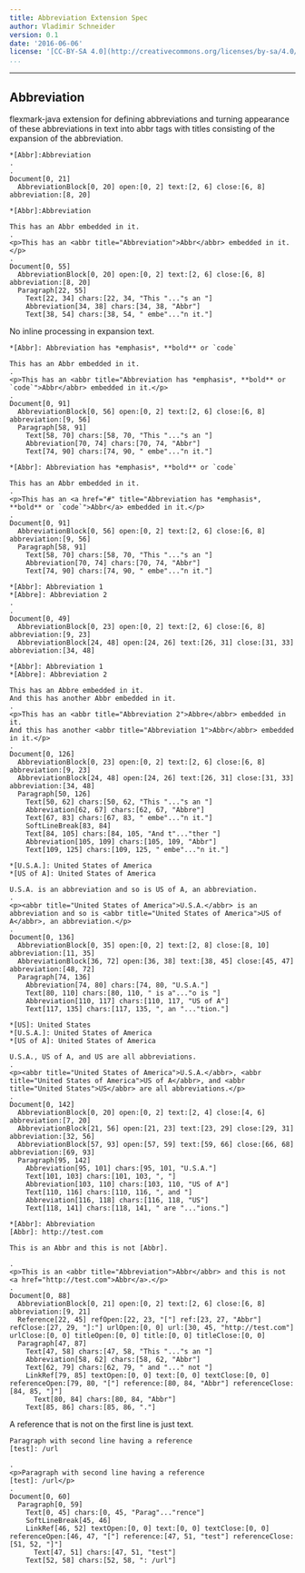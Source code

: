```yaml
---
title: Abbreviation Extension Spec
author: Vladimir Schneider
version: 0.1
date: '2016-06-06'
license: '[CC-BY-SA 4.0](http://creativecommons.org/licenses/by-sa/4.0/)'
...
```

---

## Abbreviation

flexmark-java extension for defining abbreviations and turning appearance of these
abbreviations in text into abbr tags with titles consisting of the expansion of the
abbreviation.

```````````````````````````````` example Abbreviation: 1
*[Abbr]:Abbreviation
.
.
Document[0, 21]
  AbbreviationBlock[0, 20] open:[0, 2] text:[2, 6] close:[6, 8] abbreviation:[8, 20]
````````````````````````````````


```````````````````````````````` example Abbreviation: 2
*[Abbr]:Abbreviation

This has an Abbr embedded in it.
.
<p>This has an <abbr title="Abbreviation">Abbr</abbr> embedded in it.</p>
.
Document[0, 55]
  AbbreviationBlock[0, 20] open:[0, 2] text:[2, 6] close:[6, 8] abbreviation:[8, 20]
  Paragraph[22, 55]
    Text[22, 34] chars:[22, 34, "This "..."s an "]
    Abbreviation[34, 38] chars:[34, 38, "Abbr"]
    Text[38, 54] chars:[38, 54, " embe"..."n it."]
````````````````````````````````


No inline processing in expansion text.

```````````````````````````````` example Abbreviation: 3
*[Abbr]: Abbreviation has *emphasis*, **bold** or `code`

This has an Abbr embedded in it.
.
<p>This has an <abbr title="Abbreviation has *emphasis*, **bold** or `code`">Abbr</abbr> embedded in it.</p>
.
Document[0, 91]
  AbbreviationBlock[0, 56] open:[0, 2] text:[2, 6] close:[6, 8] abbreviation:[9, 56]
  Paragraph[58, 91]
    Text[58, 70] chars:[58, 70, "This "..."s an "]
    Abbreviation[70, 74] chars:[70, 74, "Abbr"]
    Text[74, 90] chars:[74, 90, " embe"..."n it."]
````````````````````````````````


```````````````````````````````` example(Abbreviation: 4) options(links)
*[Abbr]: Abbreviation has *emphasis*, **bold** or `code`

This has an Abbr embedded in it.
.
<p>This has an <a href="#" title="Abbreviation has *emphasis*, **bold** or `code`">Abbr</a> embedded in it.</p>
.
Document[0, 91]
  AbbreviationBlock[0, 56] open:[0, 2] text:[2, 6] close:[6, 8] abbreviation:[9, 56]
  Paragraph[58, 91]
    Text[58, 70] chars:[58, 70, "This "..."s an "]
    Abbreviation[70, 74] chars:[70, 74, "Abbr"]
    Text[74, 90] chars:[74, 90, " embe"..."n it."]
````````````````````````````````


```````````````````````````````` example Abbreviation: 5
*[Abbr]: Abbreviation 1
*[Abbre]: Abbreviation 2
.
.
Document[0, 49]
  AbbreviationBlock[0, 23] open:[0, 2] text:[2, 6] close:[6, 8] abbreviation:[9, 23]
  AbbreviationBlock[24, 48] open:[24, 26] text:[26, 31] close:[31, 33] abbreviation:[34, 48]
````````````````````````````````


```````````````````````````````` example Abbreviation: 6
*[Abbr]: Abbreviation 1
*[Abbre]: Abbreviation 2

This has an Abbre embedded in it.
And this has another Abbr embedded in it.
.
<p>This has an <abbr title="Abbreviation 2">Abbre</abbr> embedded in it.
And this has another <abbr title="Abbreviation 1">Abbr</abbr> embedded in it.</p>
.
Document[0, 126]
  AbbreviationBlock[0, 23] open:[0, 2] text:[2, 6] close:[6, 8] abbreviation:[9, 23]
  AbbreviationBlock[24, 48] open:[24, 26] text:[26, 31] close:[31, 33] abbreviation:[34, 48]
  Paragraph[50, 126]
    Text[50, 62] chars:[50, 62, "This "..."s an "]
    Abbreviation[62, 67] chars:[62, 67, "Abbre"]
    Text[67, 83] chars:[67, 83, " embe"..."n it."]
    SoftLineBreak[83, 84]
    Text[84, 105] chars:[84, 105, "And t"..."ther "]
    Abbreviation[105, 109] chars:[105, 109, "Abbr"]
    Text[109, 125] chars:[109, 125, " embe"..."n it."]
````````````````````````````````


```````````````````````````````` example Abbreviation: 7
*[U.S.A.]: United States of America
*[US of A]: United States of America

U.S.A. is an abbreviation and so is US of A, an abbreviation.
.
<p><abbr title="United States of America">U.S.A.</abbr> is an abbreviation and so is <abbr title="United States of America">US of A</abbr>, an abbreviation.</p>
.
Document[0, 136]
  AbbreviationBlock[0, 35] open:[0, 2] text:[2, 8] close:[8, 10] abbreviation:[11, 35]
  AbbreviationBlock[36, 72] open:[36, 38] text:[38, 45] close:[45, 47] abbreviation:[48, 72]
  Paragraph[74, 136]
    Abbreviation[74, 80] chars:[74, 80, "U.S.A."]
    Text[80, 110] chars:[80, 110, " is a"..."o is "]
    Abbreviation[110, 117] chars:[110, 117, "US of A"]
    Text[117, 135] chars:[117, 135, ", an "..."tion."]
````````````````````````````````


```````````````````````````````` example Abbreviation: 8
*[US]: United States
*[U.S.A.]: United States of America
*[US of A]: United States of America

U.S.A., US of A, and US are all abbreviations.
.
<p><abbr title="United States of America">U.S.A.</abbr>, <abbr title="United States of America">US of A</abbr>, and <abbr title="United States">US</abbr> are all abbreviations.</p>
.
Document[0, 142]
  AbbreviationBlock[0, 20] open:[0, 2] text:[2, 4] close:[4, 6] abbreviation:[7, 20]
  AbbreviationBlock[21, 56] open:[21, 23] text:[23, 29] close:[29, 31] abbreviation:[32, 56]
  AbbreviationBlock[57, 93] open:[57, 59] text:[59, 66] close:[66, 68] abbreviation:[69, 93]
  Paragraph[95, 142]
    Abbreviation[95, 101] chars:[95, 101, "U.S.A."]
    Text[101, 103] chars:[101, 103, ", "]
    Abbreviation[103, 110] chars:[103, 110, "US of A"]
    Text[110, 116] chars:[110, 116, ", and "]
    Abbreviation[116, 118] chars:[116, 118, "US"]
    Text[118, 141] chars:[118, 141, " are "..."ions."]
````````````````````````````````


```````````````````````````````` example Abbreviation: 9
*[Abbr]: Abbreviation
[Abbr]: http://test.com

This is an Abbr and this is not [Abbr].

.
<p>This is an <abbr title="Abbreviation">Abbr</abbr> and this is not <a href="http://test.com">Abbr</a>.</p>
.
Document[0, 88]
  AbbreviationBlock[0, 21] open:[0, 2] text:[2, 6] close:[6, 8] abbreviation:[9, 21]
  Reference[22, 45] refOpen:[22, 23, "["] ref:[23, 27, "Abbr"] refClose:[27, 29, "]:"] urlOpen:[0, 0] url:[30, 45, "http://test.com"] urlClose:[0, 0] titleOpen:[0, 0] title:[0, 0] titleClose:[0, 0]
  Paragraph[47, 87]
    Text[47, 58] chars:[47, 58, "This "..."s an "]
    Abbreviation[58, 62] chars:[58, 62, "Abbr"]
    Text[62, 79] chars:[62, 79, " and "..." not "]
    LinkRef[79, 85] textOpen:[0, 0] text:[0, 0] textClose:[0, 0] referenceOpen:[79, 80, "["] reference:[80, 84, "Abbr"] referenceClose:[84, 85, "]"]
      Text[80, 84] chars:[80, 84, "Abbr"]
    Text[85, 86] chars:[85, 86, "."]
````````````````````````````````


A reference that is not on the first line is just text.

```````````````````````````````` example Abbreviation: 10
Paragraph with second line having a reference
[test]: /url

.
<p>Paragraph with second line having a reference
[test]: /url</p>
.
Document[0, 60]
  Paragraph[0, 59]
    Text[0, 45] chars:[0, 45, "Parag"..."rence"]
    SoftLineBreak[45, 46]
    LinkRef[46, 52] textOpen:[0, 0] text:[0, 0] textClose:[0, 0] referenceOpen:[46, 47, "["] reference:[47, 51, "test"] referenceClose:[51, 52, "]"]
      Text[47, 51] chars:[47, 51, "test"]
    Text[52, 58] chars:[52, 58, ": /url"]
````````````````````````````````



